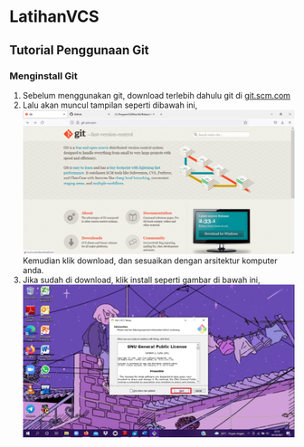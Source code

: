 # LatihanVCS
## Tutorial Penggunaan Git

### Menginstall Git
1. Sebelum menggunakan git, download terlebih dahulu git di <a href="url">git.scm.com</a>
2. Lalu akan muncul tampilan seperti dibawah ini,
![Gambar 1](screenshoot/download_git.png)
   Kemudian klik download, dan sesuaikan dengan arsitektur komputer anda.
3. Jika sudah di download, klik install seperti gambar di bawah ini,
![Gambar 2](screenshoot/install_git1.jpg)
